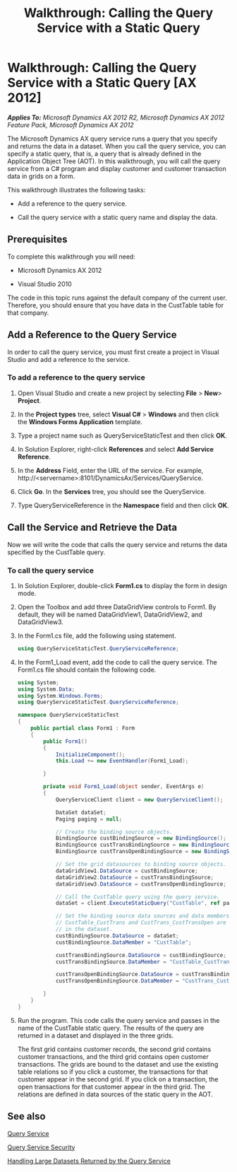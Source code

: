 ﻿---
title: 'Walkthrough: Calling the Query Service with a Static Query'
TOCTitle: 'Walkthrough: Calling the Query Service with a Static Query'
ms:assetid: b1571cb5-08eb-403c-aeb6-1f3c0c7e3176
ms:mtpsurl: https://technet.microsoft.com/en-us/library/Gg863932(v=AX.60)
ms:contentKeyID: 35249738
ms.date: 11/07/2012
mtps_version: v=AX.60
dev_langs:
- csharp
---

# Walkthrough: Calling the Query Service with a Static Query [AX 2012]


_**Applies To:** Microsoft Dynamics AX 2012 R2, Microsoft Dynamics AX 2012 Feature Pack, Microsoft Dynamics AX 2012_

The Microsoft Dynamics AX query service runs a query that you specify and returns the data in a dataset. When you call the query service, you can specify a static query, that is, a query that is already defined in the Application Object Tree (AOT). In this walkthrough, you will call the query service from a C\# program and display customer and customer transaction data in grids on a form.

This walkthrough illustrates the following tasks:

  - Add a reference to the query service.

  - Call the query service with a static query name and display the data.

## Prerequisites

To complete this walkthrough you will need:

  - Microsoft Dynamics AX 2012

  - Visual Studio 2010

The code in this topic runs against the default company of the current user. Therefore, you should ensure that you have data in the CustTable table for that company.

## Add a Reference to the Query Service

In order to call the query service, you must first create a project in Visual Studio and add a reference to the service.

### To add a reference to the query service

1.  Open Visual Studio and create a new project by selecting **File** \> **New**\> **Project**.

2.  In the **Project types** tree, select **Visual C\#** \> **Windows** and then click the **Windows Forms Application** template.

3.  Type a project name such as QueryServiceStaticTest and then click **OK**.

4.  In Solution Explorer, right-click **References** and select **Add Service Reference**.

5.  In the **Address** Field, enter the URL of the service. For example, http://\<servername\>:8101/DynamicsAx/Services/QueryService.

6.  Click **Go**. In the **Services** tree, you should see the QueryService.

7.  Type QueryServiceReference in the **Namespace** field and then click **OK**.

## Call the Service and Retrieve the Data

Now we will write the code that calls the query service and returns the data specified by the CustTable query.

### To call the query service

1.  In Solution Explorer, double-click **Form1.cs** to display the form in design mode.

2.  Open the Toolbox and add three DataGridView controls to Form1. By default, they will be named DataGridView1, DataGridView2, and DataGridView3.

3.  In the Form1.cs file, add the following using statement.
    
    ``` csharp
    using QueryServiceStaticTest.QueryServiceReference;
    ```

4.  In the Form1\_Load event, add the code to call the query service. The Form1.cs file should contain the following code.
    
    ``` csharp
    using System;
    using System.Data;
    using System.Windows.Forms;
    using QueryServiceStaticTest.QueryServiceReference;
    
    namespace QueryServiceStaticTest
    {
        public partial class Form1 : Form
        {
            public Form1()
            {
                InitializeComponent();
                this.Load += new EventHandler(Form1_Load);
    
            }
    
            private void Form1_Load(object sender, EventArgs e)
            {
                QueryServiceClient client = new QueryServiceClient();
    
                DataSet dataSet;
                Paging paging = null;
    
                // Create the binding source objects.
                BindingSource custBindingSource = new BindingSource();
                BindingSource custTransBindingSource = new BindingSource();
                BindingSource custTransOpenBindingSource = new BindingSource();
    
                // Set the grid datasources to binding source objects.
                dataGridView1.DataSource = custBindingSource;
                dataGridView2.DataSource = custTransBindingSource;
                dataGridView3.DataSource = custTransOpenBindingSource;
    
                // Call the CustTable query using the query service.
                dataSet = client.ExecuteStaticQuery("CustTable", ref paging);
    
                // Set the binding source data sources and data members.
                // CustTable_CustTrans and CustTrans_CustTransOpen are table relations
                // in the dataset.
                custBindingSource.DataSource = dataSet;
                custBindingSource.DataMember = "CustTable";
    
                custTransBindingSource.DataSource = custBindingSource;
                custTransBindingSource.DataMember = "CustTable_CustTrans";
    
                custTransOpenBindingSource.DataSource = custTransBindingSource;
                custTransOpenBindingSource.DataMember = "CustTrans_CustTransOpen";
    
            }
        }
    }
    ```

5.  Run the program. This code calls the query service and passes in the name of the CustTable static query. The results of the query are returned in a dataset and displayed in the three grids.
    
    The first grid contains customer records, the second grid contains customer transactions, and the third grid contains open customer transactions. The grids are bound to the dataset and use the existing table relations so if you click a customer, the transactions for that customer appear in the second grid. If you click on a transaction, the open transactions for that customer appear in the third grid. The relations are defined in data sources of the static query in the AOT.

## See also

[Query Service](query-service.md)

[Query Service Security](query-service-security.md)

[Handling Large Datasets Returned by the Query Service](handling-large-datasets-returned-by-the-query-service.md)

